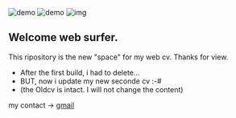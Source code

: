 ![demo](https://img.shields.io/badge/Build-HTML5-brightgreen)
![demo](https://img.shields.io/badge/Build-CSS3-brightgreen)
![img](https://github.com/fanfanpsg/PARENTFcv/blob/master/images/web%20cv.png?raw=true)
## Welcome web surfer.

 This ripository is the new "space" for my web cv. Thanks for view.

* After the first build, i had to delete... 
* BUT, now i update my new seconde cv :-# 
* (the Oldcv is intact. I will not change the content)

my contact -> [gmail](parent.francois59@gmail.com)
